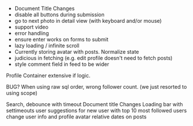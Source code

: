 * Document Title Changes
* disable all buttons during submission
* go to next photo in detail view (with keyboard and/or mouse)
* support video
* error handling
* ensure enter works on forms to submit
* lazy loading / infinite scroll
* Currently storing avatar with posts. Normalize state
* judicious in fetching (e.g. edit profile doesn't need to fetch posts)
* style comment field in feed to be wider

Profile Container extensive if logic.

BUG? When using raw sql order, wrong follower count. (we just resorted to using scope)



Search, debounce with timeout
Document title Changes
Loading bar with settimeouts
user suggestions for new user with top 10 most followed users
change user info and profile avatar
relative dates on posts
